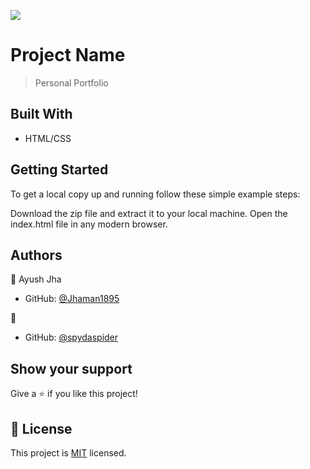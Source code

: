 ![](https://img.shields.io/badge/Microverse-blueviolet)

# Project Name

> Personal Portfolio


## Built With

- HTML/CSS

## Getting Started

To get a local copy up and running follow these simple example steps:

Download the zip file and extract it to your local machine. Open the index.html file in any modern browser.

## Authors

👤 Ayush Jha

- GitHub: [@Jhaman1895](https://github.com/jhaman1895)

👤

- GitHub: [@spydaspider](https://github.com/spydaspider)


## Show your support

Give a ⭐️ if you like this project!

## 📝 License

This project is [MIT](./MIT.md) licensed.
